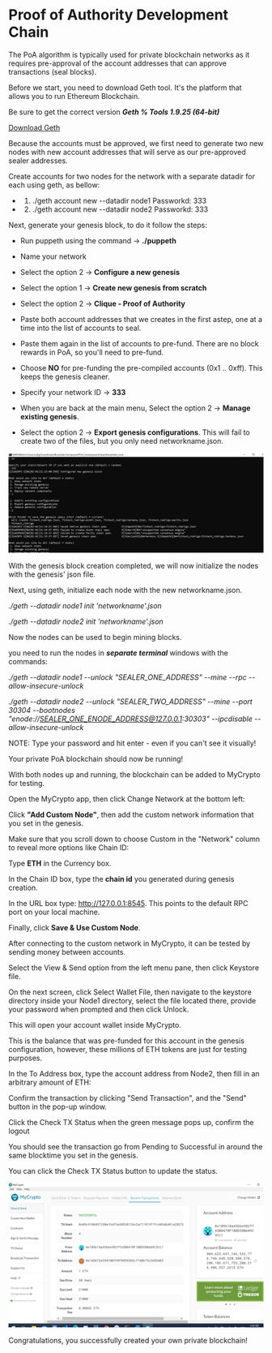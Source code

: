 # Proof of Authority Development Chain

The PoA algorithm is typically used for private blockchain networks as it requires pre-approval of the account addresses that can approve transactions (seal blocks).

Before we start, you need to download Geth tool. It's the platform that allows you to run Ethereum Blockchain.

Be sure to get the correct version ***Geth % Tools 1.9.25 (64-bit)***

[Download Geth](https://geth.ethereum.org/downloads/)

Because the accounts must be approved, we first need to generate two new nodes with new account addresses that will serve as our pre-approved sealer addresses.

Create accounts for two nodes for the network with a separate datadir for each using geth, as bellow:

* 1. ./geth account new --datadir node1
Passworkd: 333

* 2. ./geth account new --datadir node2
Passworkd: 333


Next, generate your genesis block, to do it follow the steps:

* Run puppeth using the command -> **./puppeth**

* Name your network

* Select the option 2 -> **Configure a new genesis**

* Select the option 1 -> **Create new genesis from scratch**

* Select the option 2 -> **Clique - Proof of Authority**

* Paste both account addresses that we creates in the first astep, one at a time into the list of accounts to seal.

* Paste them again in the list of accounts to pre-fund. There are no block rewards in PoA, so you'll need to pre-fund.

* Choose **NO** for pre-funding the pre-compiled accounts (0x1 .. 0xff). This keeps the genesis cleaner.

* Specify your network ID -> **333**

* When you are back at the main menu, Select the option 2 -> **Manage existing genesis**.

* Select the option 2 -> **Export genesis configurations**. This will fail to create two of the files, but you only need networkname.json.

![config](Screenshots/puppeth_configuration.png)

With the genesis block creation completed, we will now initialize the nodes with the genesis' json file.

Next, using geth, initialize each node with the new networkname.json.

*./geth --datadir node1 init 'networkname'.json*

*./geth --datadir node2 init 'networkname'.json*

Now the nodes can be used to begin mining blocks.

you need to run the nodes in ***separate terminal*** windows with the commands:

*./geth --datadir node1 --unlock "SEALER_ONE_ADDRESS" --mine --rpc --allow-insecure-unlock*

*./geth --datadir node2 --unlock "SEALER_TWO_ADDRESS" --mine --port 30304 --bootnodes "enode://SEALER_ONE_ENODE_ADDRESS@127.0.0.1:30303" --ipcdisable --allow-insecure-unlock*

NOTE: Type your password and hit enter - even if you can't see it visually!

Your private PoA blockchain should now be running!

With both nodes up and running, the blockchain can be added to MyCrypto for testing.

Open the MyCrypto app, then click Change Network at the bottom left:

Click **"Add Custom Node"**, then add the custom network information that you set in the genesis.

Make sure that you scroll down to choose Custom in the "Network" column to reveal more options like Chain ID:

Type **ETH** in the Currency box.

In the Chain ID box, type the **chain id** you generated during genesis creation.

In the URL box type: http://127.0.0.1:8545.  This points to the default RPC port on your local machine.

Finally, click **Save & Use Custom Node**.

After connecting to the custom network in MyCrypto, it can be tested by sending money between accounts.

Select the View & Send option from the left menu pane, then click Keystore file.

On the next screen, click Select Wallet File, then navigate to the keystore directory inside your Node1 directory, select the file located there, provide your password when prompted and then click Unlock.

This will open your account wallet inside MyCrypto.

This is the balance that was pre-funded for this account in the genesis configuration, however, these millions of ETH tokens are just for testing purposes.

In the To Address box, type the account address from Node2, then fill in an arbitrary amount of ETH:

Confirm the transaction by clicking "Send Transaction", and the "Send" button in the pop-up window.

Click the Check TX Status when the green message pops up, confirm the logout

You should see the transaction go from Pending to Successful in around the same blocktime you set in the genesis.

You can click the Check TX Status button to update the status.

![transaction](Screenshots/transaction_metadata.png)

Congratulations, you successfully created your own private blockchain!